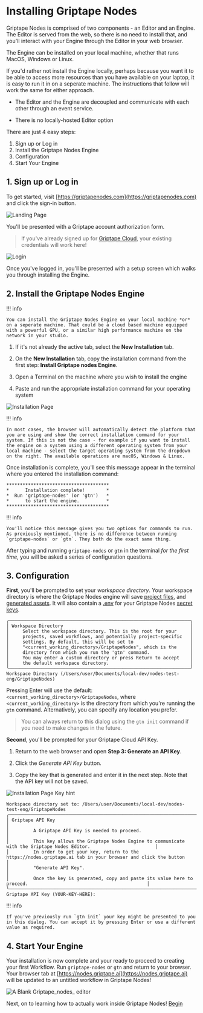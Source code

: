 # Installing Griptape Nodes

Griptape Nodes is comprised of two components - an Editor and an Engine. The Editor is served from the web, so there is no need to install that, and you'll interact with your Engine through the Editor in your web browser. 

The Engine can be installed on your local machine, whether that runs MacOS, Windows or Linux.

If you'd rather not install the Engine locally, perhaps because you want it to be able to access more resources than you have available on your laptop, it is easy to run it in on a seperate machine. The instructions that follow will work the same for either approach. 

- The Editor and the Engine are decoupled and communicate with each other through an event service.

- There is no locally-hosted Editor option

There are just 4 easy steps:

1. Sign up or Log in
1. Install the Griptape Nodes Engine
1. Configuration
1. Start Your Engine

## 1. Sign up or Log in

To get started, visit [https://griptapenodes.com](https://griptapenodes.com) and click the sign-in button.

![Landing Page](assets/img/getting_started/getting_started-nodes_landing_page.png)

You'll be presented with a Griptape account authorization form.

> If you've already signed up for [Griptape Cloud](https://cloud.griptape.ai), your existing credentials will work here!

![Login](assets/img/getting_started/getting_started-login.png)

Once you've logged in, you'll be presented with a setup screen which walks you through installing the Engine.

## 2. Install the Griptape Nodes Engine

!!! info

    You can install the Griptape Nodes Engine on your local machine *or* on a seperate machine. That could be a cloud based machine equipped with a powerful GPU, or a similar high performance machine on the network in your studio.

1. If it's not already the active tab, select the **New Installation** tab.

1. On the **New Installation** tab, copy the installation command from the first step: **Install Griptape nodes Engine**. 

1. Open a Terminal on the machine where you wish to install the engine

1. Paste and run the appropriate installation command for your operating system 

![Installation Page](assets/img/getting_started/getting_started-installation_page.webp)

!!! info

    In most cases, the browser will automatically detect the platform that you are using and show the correct installation command for your system. If this is not the case - for example if you want to install the engine on a system using a different operating system from your local machine - select the target operating system from the dropdown on the right. The available operations are macOS, Windows & Linux.


Once installation is complete, you'll see this message appear in the terminal where you entered the installation command:

```
**************************************
*      Installation complete!        *
*  Run 'griptape-nodes' (or 'gtn')   *
*      to start the engine.          *
**************************************
```

!!! info

    You'll notice this message gives you two options for commands to run. As previously mentioned, there is no difference between running `griptape-nodes` or `gtn`. They both do the exact same thing.

After typing and running `griptape-nodes` or `gtn` in the terminal *for the first time*, you will be asked a series of configuration questions.

## 3. Configuration

**First**, you'll be prompted to set your *workspace directory*. Your workspace directory is where the Griptape Nodes engine will save [project files](./reference/glossary.md#project-files), and [generated assets](./reference/glossary.md#generated-assets). It will also contain a [.env](./reference/glossary.md#.env) for your Griptape Nodes [secret keys](./reference/glossary.md#secret-keys).

```
╭───────────────────────────────────────────────────────────────────╮
│ Workspace Directory                                               │
│     Select the workspace directory. This is the root for your     │
│     projects, saved workflows, and potentially project-specific   │
│     settings. By default, this will be set to                     │
│     "<current_working_directory>/GriptapeNodes", which is the     │
│     directory from which you run the 'gtn' command.               │
│     You may enter a custom directory or press Return to accept    │
│     the default workspace directory.                              │
╰───────────────────────────────────────────────────────────────────╯
Workspace Directory (/Users/user/Documents/local-dev/nodes-test-eng/GriptapeNodes)
```

Pressing Enter will use the default: `<current_working_directory>/GriptapeNodes`, where `<current_working_directory>` is the directory from which you're running the `gtn` command. Alternatively, you can specify any location you prefer.

> You can always return to this dialog using the `gtn init` command if you need to make changes in the future.

**Second**, you'll be prompted for your Griptape Cloud API Key.

1. Return to the web browser and open **Step 3: Generate an API Key**.

1. Click the *Generate API Key* button.

1. Copy the key that is generated and enter it in the next step. Note that the API key will not be saved.

![Installation Page Key hint](assets/img/getting_started/getting_started-installation_page_key_hint.webp)

```
Workspace directory set to: /Users/user/Documents/local-dev/nodes-test-eng/GriptapeNodes
╭─────────────────────────────────────────────────────────────────────────────────────────────────────────────────────────╮
│ Griptape API Key                                                                                                        │
│         A Griptape API Key is needed to proceed.                                                                        │
│         This key allows the Griptape Nodes Engine to communicate with the Griptape Nodes Editor.                        │
│         In order to get your key, return to the https://nodes.griptape.ai tab in your browser and click the button      │
│         "Generate API Key".                                                                                             │
│         Once the key is generated, copy and paste its value here to proceed.                                            │
╰─────────────────────────────────────────────────────────────────────────────────────────────────────────────────────────╯
Griptape API Key (YOUR-KEY-HERE):
```

!!! info

    If you've previously run `gtn init` your key might be presented to you in this dialog. You can accept it by pressing Enter or use a different value as required.

## 4. Start Your Engine

Your installation is now complete and your ready to proceed to creating your first Workflow. Run `griptape-nodes` or `gtn` and return to your browser. Your browser tab at [https://nodes.griptape.ai](https://nodes.griptape.ai) will be updated to an untitled workflow in Griptape Nodes!

![A Blank Griptape_nodes_ editor](assets/img/getting_started/getting_started-blank_editor.png)

Next, on to learning how to actually work inside Griptape Nodes! [Begin](ftue/FTUE.md)
